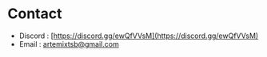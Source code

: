 # Contact

- Discord : [https://discord.gg/ewQfVVsM](https://discord.gg/ewQfVVsM)
- Email : [artemixtsb@gmail.com](mailto:artemixtsb@gmail.com)
